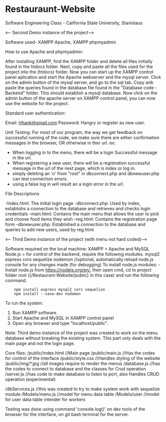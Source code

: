 # Restauraunt-Website
Software Engineering Class - California State University, Stanislaus

<-- Second Demo instance of the project-->

Software used- XAMPP Apache, XAMPP phpmyadmin

How to use Apache and phpmyadmin:

After installing XAMPP, find the XAMPP folder and delete all files initially found in the htdocs folder.
Next, copy and paste all the files used for the project into the (htdocs) folder. Now you can start up
the XAMPP control panel aplication and start the Apache webserver and the mysql server. Click on
the admin button of the mysql server, and go to the sql tab. Copy anb paste the queries found
in the database file found in the "Database code - Backend" folder. This should establish a mysql 
database. Now click on the admin button of the apache server on XAMPP control panel, you can now use
the website for the project.

Standard user authentication:

Email: Hhank@gmail.com
Password: Hangry
or 
register as new user.

Unit Testing: For most of our program, the way we get feedback on successful running of the code, we make sure there are either confirmation messages
in the browser, OR otherwise in ther url. 
ex: 
- When logging in to the menu, there will be a login Successful message in the url. 
- When registering a new user, there will be a registration successful message in the url of the next page, which is index or log in. 
- simply deleting an 'o' from "root" in dbconnect.php and dbnewuser.php can test connection errors.
- using a false log in will result an a login error in the url. 



File Descriptions 

-Index.html: The initial login page 
-dbconnect.php: Used by index, establishs a connection to the database and retrieves and checks login 
credentials
-main.html: Contains the main menu that allows the user to pick and choose food items they wish
-reg.html: Contains the registration page form
-dbnewuser.php: Established a connection to the database and queries to add new users, used by reg.html





<-- Third Demo instance of the project (with menu not hard coded)-->

Software required on the local machine:
    XAMPP = Apache and MySQL
    Node.js = for control of the backend, require the following modules.
        mysql2
        express
        cors
        sequelize
        nodemon       //optional, automatically reload node.js console for any changes made (for debugging)
To install node.js modules:
    -Install node.js from https://nodejs.org/en/, then open cmd, cd to project folder root ({/Restaurant-Website/public}  in this case) and run the following command.

        npm install express mysql2 cors sequelize
        npm install --save-dev nodemon

To run the system:

1. Run XAMPP software.
2. Start Apache and MySQL in XAMPP control panel
3. Open any browser and type "localhost/public".

Note: Third demo instance of the project was created to work on the menu database without breaking the existing system. This part only deals with the main page and not the login page.

Core files:
/public/index.html     //Main page
/public/main.js        //Has the codes for control of the interface
/public/style.css      //Handles styling of the website
/public/img/*.jpg      //all images require to render the menus
/database.js           //has the codes to connect to database and the classes for Crud operation
/server.js             //has code to make database to listen to port, also Handles CRUD operation (experimental)

/dbServices.js        //this was created to try to make system work with sequelize module
/Models/menu.js        //model for menu data table
/Models/user           //model for user data table intender for workers


Testing was done using command 'console.log()' on dev tools of the browser for the interface, on git bash terminal for the server.